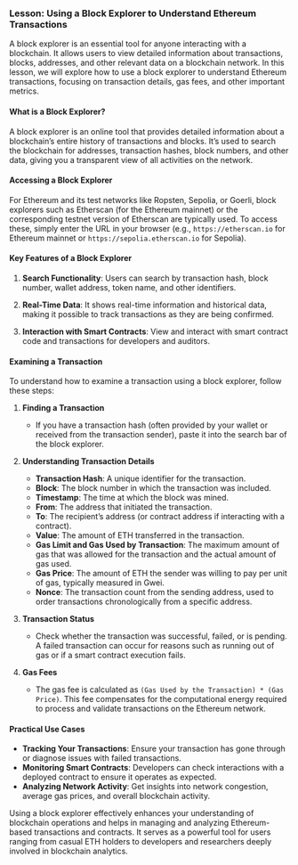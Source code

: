 ### Lesson: Using a Block Explorer to Understand Ethereum Transactions

A block explorer is an essential tool for anyone interacting with a blockchain. It allows users to view detailed information about transactions, blocks, addresses, and other relevant data on a blockchain network. In this lesson, we will explore how to use a block explorer to understand Ethereum transactions, focusing on transaction details, gas fees, and other important metrics.

#### What is a Block Explorer?

A block explorer is an online tool that provides detailed information about a blockchain’s entire history of transactions and blocks. It’s used to search the blockchain for addresses, transaction hashes, block numbers, and other data, giving you a transparent view of all activities on the network.

#### Accessing a Block Explorer

For Ethereum and its test networks like Ropsten, Sepolia, or Goerli, block explorers such as Etherscan (for the Ethereum mainnet) or the corresponding testnet version of Etherscan are typically used. To access these, simply enter the URL in your browser (e.g., `https://etherscan.io` for Ethereum mainnet or `https://sepolia.etherscan.io` for Sepolia).

#### Key Features of a Block Explorer

1. **Search Functionality**: Users can search by transaction hash, block number, wallet address, token name, and other identifiers.

2. **Real-Time Data**: It shows real-time information and historical data, making it possible to track transactions as they are being confirmed.

3. **Interaction with Smart Contracts**: View and interact with smart contract code and transactions for developers and auditors.

#### Examining a Transaction

To understand how to examine a transaction using a block explorer, follow these steps:

1. **Finding a Transaction**

   - If you have a transaction hash (often provided by your wallet or received from the transaction sender), paste it into the search bar of the block explorer.

2. **Understanding Transaction Details**

   - **Transaction Hash**: A unique identifier for the transaction.
   - **Block**: The block number in which the transaction was included.
   - **Timestamp**: The time at which the block was mined.
   - **From**: The address that initiated the transaction.
   - **To**: The recipient’s address (or contract address if interacting with a contract).
   - **Value**: The amount of ETH transferred in the transaction.
   - **Gas Limit and Gas Used by Transaction**: The maximum amount of gas that was allowed for the transaction and the actual amount of gas used.
   - **Gas Price**: The amount of ETH the sender was willing to pay per unit of gas, typically measured in Gwei.
   - **Nonce**: The transaction count from the sending address, used to order transactions chronologically from a specific address.

3. **Transaction Status**

   - Check whether the transaction was successful, failed, or is pending. A failed transaction can occur for reasons such as running out of gas or if a smart contract execution fails.

4. **Gas Fees**
   - The gas fee is calculated as `(Gas Used by the Transaction) * (Gas Price)`. This fee compensates for the computational energy required to process and validate transactions on the Ethereum network.

#### Practical Use Cases

- **Tracking Your Transactions**: Ensure your transaction has gone through or diagnose issues with failed transactions.
- **Monitoring Smart Contracts**: Developers can check interactions with a deployed contract to ensure it operates as expected.
- **Analyzing Network Activity**: Get insights into network congestion, average gas prices, and overall blockchain activity.

Using a block explorer effectively enhances your understanding of blockchain operations and helps in managing and analyzing Ethereum-based transactions and contracts. It serves as a powerful tool for users ranging from casual ETH holders to developers and researchers deeply involved in blockchain analytics.
